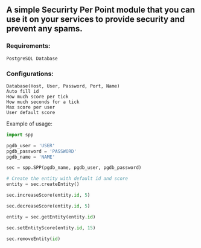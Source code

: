 ## A simple Securirty Per Point module that you can use it on your services to provide security and prevent any spams.

### Requirements:
    PostgreSQL Database

### Configurations:
    Database(Host, User, Password, Port, Name)
    Auto fill id
    How much score per tick
    How much seconds for a tick
    Max score per user
    User default score

Example of usage:
```python
import spp

pgdb_user = 'USER'
pgdb_password = 'PASSWORD'
pgdb_name = 'NAME'

sec = spp.SPP(pgdb_name, pgdb_user, pgdb_password)

# Create the entity with default id and score
entity = sec.createEntity()

sec.increaseScore(entity.id, 5)

sec.decreaseScore(entity.id, 5)

entity = sec.getEntity(entity.id)

sec.setEntityScore(entity.id, 15)

sec.removeEntity(id)

```
